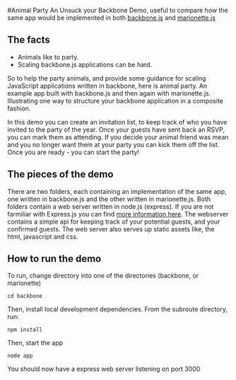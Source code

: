 #Animal Party 
An Unsuck your Backbone Demo, useful to compare how the same app would be implemented in both [backbone.js](http://backbonejs.org/) and [marionette.js](marionettejs.com)

## The facts
 - Animals like to party.
 - Scaling backbone.js applications can be hard.
 
So to help the party animals, and provide some guidance for scaling JavaScript applications written in backbone, here is animal party.
An example app built with backbone.js and then again with marionette.js. Illustrating one way to structure your backbone application in a composite fashion.

In this demo you can create an invitation list, to keep track of who you have invited to the party of the year. Once your guests have sent back an RSVP, 
you can mark them as attending. If you decide your animal friend was mean and you no longer want them at your party
you can kick them off the list. Once you are ready - you can start the party! 

## The pieces of the demo

There are two folders, each containing an implementation of the same app, one written in backbone.js and the other written in marionette.js.
Both folders contain a web server written in node.js (express). If you are not farmiliar with Express.js you can find [more information here](http://expressjs.com/). The webserver contains a simple api for keeping track of your potential guests, and your confirmed guests.
The web server also serves up static assets like, the html, javascript and css.

## How to run the demo

To run, change directory into one of the directories (backbone, or marionette)

```
cd backbone
```

Then, install local development dependencies.  From the subroute directory, run:

```
npm install
```

Then, start the app
```
node app
```

You should now have a express web server listening on port 3000

